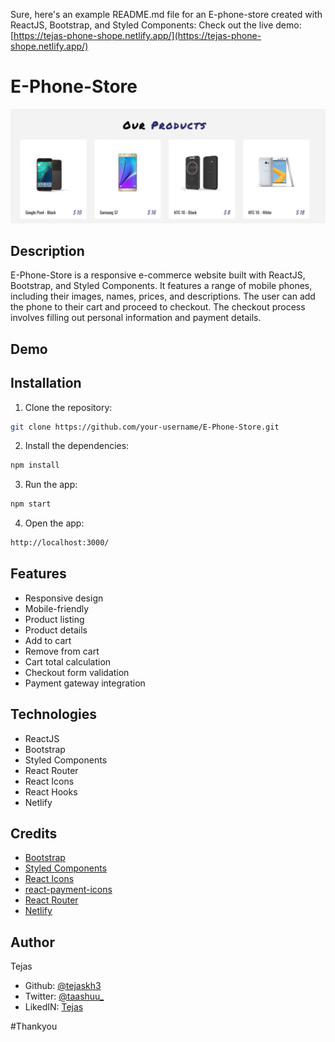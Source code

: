 Sure, here's an example README.md file for an E-phone-store created with ReactJS, Bootstrap, and Styled Components:
Check out the live demo: [https://tejas-phone-shope.netlify.app/](https://tejas-phone-shope.netlify.app/)
# E-Phone-Store

![E-Mobile-Store screenshot](p2.png)

## Description

E-Phone-Store is a responsive e-commerce website built with ReactJS, Bootstrap, and Styled Components. It features a range of mobile phones, including their images, names, prices, and descriptions. The user can add the phone to their cart and proceed to checkout. The checkout process involves filling out personal information and payment details.

## Demo


## Installation

1. Clone the repository:

```bash
git clone https://github.com/your-username/E-Phone-Store.git
```

2. Install the dependencies:

```bash
npm install
```

3. Run the app:

```bash
npm start
```

4. Open the app:

```bash
http://localhost:3000/
```

## Features

- Responsive design
- Mobile-friendly
- Product listing
- Product details
- Add to cart
- Remove from cart
- Cart total calculation
- Checkout form validation
- Payment gateway integration

## Technologies

- ReactJS
- Bootstrap
- Styled Components
- React Router
- React Icons
- React Hooks
- Netlify

## Credits

- [Bootstrap](https://getbootstrap.com/)
- [Styled Components](https://styled-components.com/)
- [React Icons](https://react-icons.github.io/react-icons/)
- [react-payment-icons](https://github.com/jamesbliss/react-payment-icons)
- [React Router](https://reactrouter.com/)
- [Netlify](https://www.netlify.com/)

## Author

Tejas 

- Github: [@tejaskh3](https://github.com/tejaskh3)
- Twitter: [@taashuu_](https://twitter.com/taashuu_)
- LikedIN: [Tejas](https://www.linkedin.com/in/tejas-nil-1a2998196/)

#Thankyou 
